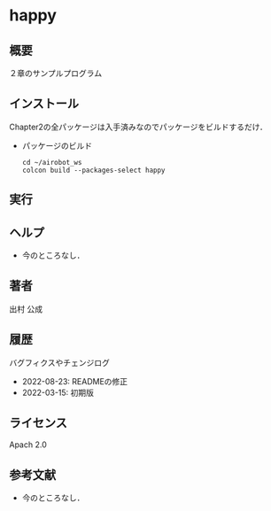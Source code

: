 # happy
## 概要
２章のサンプルプログラム 


## インストール
Chapter2の全パッケージは入手済みなのでパッケージをビルドするだけ．
- パッケージのビルド
  ```
  cd ~/airobot_ws
  colcon build --packages-select happy
  ```


## 実行  


## ヘルプ
- 今のところなし．
　
 
## 著者
出村 公成


## 履歴
バグフィクスやチェンジログ
- 2022-08-23: READMEの修正
- 2022-03-15: 初期版


## ライセンス
Apach 2.0 


## 参考文献
- 今のところなし．
